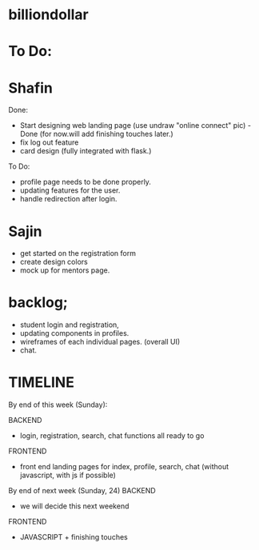 # billiondollar

# To Do: 

# Shafin

Done:
- Start designing web landing page (use undraw "online connect" pic) - Done (for now.will add finishing touches later.)
- fix log out feature  
- card design (fully integrated with flask.)


To Do:
- profile page needs to be done properly.
- updating features for the user.
- handle redirection after login.

# Sajin
- get started on the registration form
- create design colors 
- mock up for mentors page.

# backlog;

- student login and registration,
- updating components in profiles.
- wireframes of each individual pages. (overall UI)
- chat.

# TIMELINE

By end of this week (Sunday): 

BACKEND
- login, registration, search, chat functions all ready to go 

FRONTEND
- front end landing pages for index, profile, search, chat (without javascript, with js if possible)

By end of next week (Sunday, 24)
BACKEND
- we will decide this next weekend 

FRONTEND
- JAVASCRIPT + finishing touches